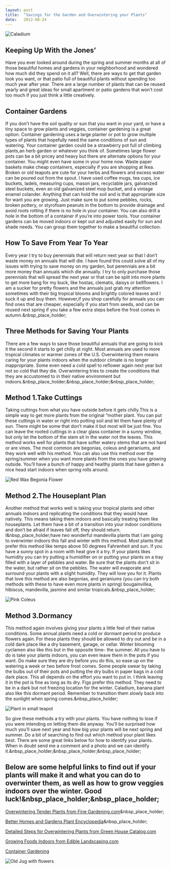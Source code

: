 ```yaml
---
layout: post
title:  "Savings for the Garden and Overwintering your Plants"
date:   2012-08-24
---
```


![Caladium](/assets/images/IMG_8397.jpg)

## Keeping Up With the Jones’

Have you ever looked around during the spring and summer months at all of those beautiful homes and gardens in your neighborhood and wondered how much did they spend on it all? Well, there are ways to get that garden look you want, or that patio full of beautiful plants without spending too much year after year. There are a large number of plants that can be reused yearly and great ideas for small apartment or patio gardens that won’t cost too much if you just think a little creatively.

## Container Gardens

If you don’t have the soil quality or sun that you want in your yard, or have a tiny space to grow plants and veggies, container gardening is a great option. Container gardening uses a large planter or pot to grow multiple types of plants that hopefully need the same conditions of sun and watering. Your container garden could be a strawberry pot full of climbing plants,an herb garden or whatever you think of. Sometimes large flower pots can be a bit pricey and heavy but there are alternate options for your container. You might even have some in your home now. Waste paper baskets make cheap containers, especially if you are shopping at Ikea. Broken or old teapots are cute for your herbs and flowers and excess water can be poured out from the spout. I have used coffee mugs, tea cups, ice buckets, ladels, measuring cups, mason jars, recyclable jars, galvanized steel buckets, even an old galvanized steel mop bucket, and a vintage enamel colander. Anything that can hold the soil and is that appropriate size for want you are growing. Just make sure to put some pebbles, rocks, broken pottery, or styrofoam peanuts in the bottom to provide drainage and avoid roots rotting if there is no hole in your container. You can also drill a hole in the bottom of a container if you’re into power tools. Your container gardens can be moved indoors or kept out and adjusted easily for sun and shade needs. You can group them together to make a beautiful collection.

## How To Save From Year To Year

Every year I try to buy perennials that will return next year so that I don’t waste money on annuals that will die. I have found this could solve all of my issues with trying to save money on my garden, but perennials are a bit more money than annuals which die annually. I try to only purchase those perennials that will spread the next year or that can be split into more plants to get more bang for my buck, like hostas, clematis, daisys or bellflowers. I am a sucker for pretty flowers and the annuals just grab my attention sometimes with their big tropical blooms and brightly colored leaves and I suck it up and buy them. However,if you shop carefully for annuals you can find ones that are cheaper, especially if you start from seeds, and can be reused next spring if you take a few extra steps before the frost comes in autumn.&nbsp_place_holder;

## Three Methods for Saving Your Plants

There are a few ways to save those beautiful annuals that are going to kick it the second it starts to get chilly at night. Most annuals are used to more tropical climates or warmer zones of the U.S. Overwintering them means caring for your plants indoors when the outdoor climate is no longer inappropriate. Some even need a cold spell to reflower again next year but not so cold that they die. Overwintering tries to create the conditions that they are accustomed to in their native environment but indoors.&nbsp_place_holder;&nbsp_place_holder;&nbsp_place_holder;

## Method 1.Take Cuttings

Taking cuttings from what you have outside before it gets chilly.This is a simple way to get more plants from the original “mother plant. You can put these cuttings in water or right into potting soil and let them have plenty of sun. There might be some that don’t make it but most will be just fine. You can leave the rooted cuttings in a clear glass container in a sunny window, but only let the bottom of the stem sit in the water not the leaves. This method works well for plants that have softer watery stems that are not hard or are vines. The most common are begonias, coleus and geraniums, and they work well with his method. You can also use this method over the spring/summer when you want more plants from the ones you have growing outside. You’ll have a bunch of happy and healthy plants that have gotten a nice head start indoors when spring rolls around.

![Red Wax Begonia Flower](/assets/images/IMG_8398.jpg)

## Method 2.The Houseplant Plan

Another method that works well is taking your tropical plants and other annuals indoors and replicating the conditions that they would have natively. This means taking them indoors and basically treating them like houseplants. Let them have a bit of a transition into your indoor conditions and don’t be afraid if leaves fall off, they should return. I&nbsp_place_holder;have two wonderful mandevilla plants that I am going to overwinter indoors this fall and winter with this method. Most plants that prefer this method like temps above 50 degrees Fahrenheit and sun. If you have a sunny spot in a room with heat give it a try. If your plants likes humidity you can try putting a humidifier on or putting your plants on a tray filled with a layer of pebbles and water. Be sure that the plants don’t sit in the water, but rather sit on the pebbles. The water will evaporate and surround your plants with a slight humidity. They will love you for it. Plants that love this method are also begonias, and geraniums (you can try both methods with these to have even more plants in spring) bougainvillea, hibiscus, mandevilla, jasmine and similar tropicals.&nbsp_place_holder;

![PInk Coleus](/assets/images/IMG_8392.jpg)

## Method 3.Dormancy

This method again involves giving your plants a little feel of their native conditions. Some annual plants need a cold or dormant period to produce flowers again. For these plants they should be allowed to dry out and be in a cold dark place like a dry basement, garage, or cellar. Winter blooming cyclamen also like this but in the opposite time- the summer. All you have to do is take your plants indoors, you can even leave them in the pots if you want. Do make sure they are dry before you do this, so ease up on the watering a week or two before frost comes. Some people swear by taking the bulbs out of their pots and putting the dry bulbs in paper bags in a cold dark place. This all depends on the effort you want to put in. I think leaving it in the pot is fine as long as its dry. Figs prefer this method. They need to be in a dark but not freezing location for the winter. Caladium, banana plant also like this dormant period. Remember to transition them slowly back into the sunlight when spring comes.&nbsp_place_holder;

![Plant in small teapot](/assets/images/IMG_8410.jpg)

So give these methods a try with your plants. You have nothing to lose if you were intending on letting them die anyway. You’ll be surprised how much you’ll save next year and how big your plants will be next spring and summer. Do a bit of searching to find out which method your plant likes best. There are some great links below for how to identify your plants. When in doubt send me a comment and a photo and we can identify it.&nbsp_place_holder;&nbsp_place_holder;&nbsp_place_holder;

## Below are some helpful links to find out if your plants will make it and what you can do to overwinter them, as well as how to grow veggies indoors over the winter. Good luck!&nbsp_place_holder;&nbsp_place_holder;

[Overwintering Tender Plants from Fine Gardening.com](http://www.finegardening.com/how-to/articles/overwintering-tender-plants.aspx)&nbsp_place_holder;

[Better Homes and Gardens Plant Encyclopedia](http://www.bhg.com/gardening/plant-dictionary/)&nbsp_place_holder;

[Detailed Steps for Overwintering Plants from Green House Catalog.com](http://www.greenhousecatalog.com/10-steps-overwinter-plants)

[Growing Foods Indoors from Edible Landscaping.com](http://www.garden.org/ediblelandscaping/?page=201011-how-to)

[Container Gardening](http://www.hgtv.com/topics/container-gardening/index.html)

![Old Jug with flowers](/assets/images/IMG_8409.jpg)